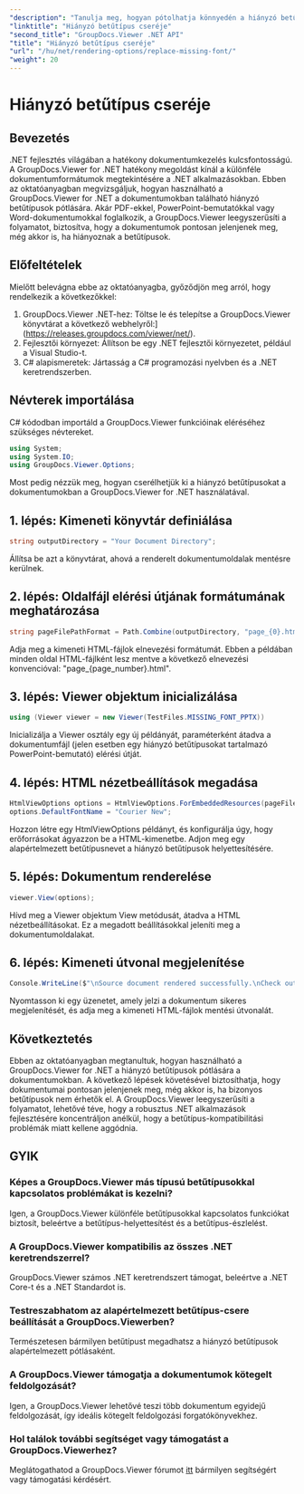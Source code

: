 ```yaml
---
"description": "Tanulja meg, hogyan pótolhatja könnyedén a hiányzó betűtípusokat a .NET dokumentumokban a GroupDocs.Viewer segítségével. Biztosítsa a pontos megjelenítést egyszerű lépésekkel."
"linktitle": "Hiányzó betűtípus cseréje"
"second_title": "GroupDocs.Viewer .NET API"
"title": "Hiányzó betűtípus cseréje"
"url": "/hu/net/rendering-options/replace-missing-font/"
"weight": 20
---
```


# Hiányzó betűtípus cseréje

## Bevezetés
.NET fejlesztés világában a hatékony dokumentumkezelés kulcsfontosságú. A GroupDocs.Viewer for .NET hatékony megoldást kínál a különféle dokumentumformátumok megtekintésére a .NET alkalmazásokban. Ebben az oktatóanyagban megvizsgáljuk, hogyan használható a GroupDocs.Viewer for .NET a dokumentumokban található hiányzó betűtípusok pótlására. Akár PDF-ekkel, PowerPoint-bemutatókkal vagy Word-dokumentumokkal foglalkozik, a GroupDocs.Viewer leegyszerűsíti a folyamatot, biztosítva, hogy a dokumentumok pontosan jelenjenek meg, még akkor is, ha hiányoznak a betűtípusok.
## Előfeltételek
Mielőtt belevágna ebbe az oktatóanyagba, győződjön meg arról, hogy rendelkezik a következőkkel:
1. GroupDocs.Viewer .NET-hez: Töltse le és telepítse a GroupDocs.Viewer könyvtárat a következő webhelyről:](https://releases.groupdocs.com/viewer/net/).
2. Fejlesztői környezet: Állítson be egy .NET fejlesztői környezetet, például a Visual Studio-t.
3. C# alapismeretek: Jártasság a C# programozási nyelvben és a .NET keretrendszerben.

## Névterek importálása
C# kódodban importáld a GroupDocs.Viewer funkcióinak eléréséhez szükséges névtereket.

```csharp
using System;
using System.IO;
using GroupDocs.Viewer.Options;
```

Most pedig nézzük meg, hogyan cserélhetjük ki a hiányzó betűtípusokat a dokumentumokban a GroupDocs.Viewer for .NET használatával.
## 1. lépés: Kimeneti könyvtár definiálása
```csharp
string outputDirectory = "Your Document Directory";
```
Állítsa be azt a könyvtárat, ahová a renderelt dokumentumoldalak mentésre kerülnek.
## 2. lépés: Oldalfájl elérési útjának formátumának meghatározása
```csharp
string pageFilePathFormat = Path.Combine(outputDirectory, "page_{0}.html");
```
Adja meg a kimeneti HTML-fájlok elnevezési formátumát. Ebben a példában minden oldal HTML-fájlként lesz mentve a következő elnevezési konvencióval: "page_{page_number}.html".
## 3. lépés: Viewer objektum inicializálása
```csharp
using (Viewer viewer = new Viewer(TestFiles.MISSING_FONT_PPTX))
```
Inicializálja a Viewer osztály egy új példányát, paraméterként átadva a dokumentumfájl (jelen esetben egy hiányzó betűtípusokat tartalmazó PowerPoint-bemutató) elérési útját.
## 4. lépés: HTML nézetbeállítások megadása
```csharp
HtmlViewOptions options = HtmlViewOptions.ForEmbeddedResources(pageFilePathFormat);
options.DefaultFontName = "Courier New";
```
Hozzon létre egy HtmlViewOptions példányt, és konfigurálja úgy, hogy erőforrásokat ágyazzon be a HTML-kimenetbe. Adjon meg egy alapértelmezett betűtípusnevet a hiányzó betűtípusok helyettesítésére.
## 5. lépés: Dokumentum renderelése
```csharp
viewer.View(options);
```
Hívd meg a Viewer objektum View metódusát, átadva a HTML nézetbeállításokat. Ez a megadott beállításokkal jeleníti meg a dokumentumoldalakat.
## 6. lépés: Kimeneti útvonal megjelenítése
```csharp
Console.WriteLine($"\nSource document rendered successfully.\nCheck output in {outputDirectory}.");
```
Nyomtasson ki egy üzenetet, amely jelzi a dokumentum sikeres megjelenítését, és adja meg a kimeneti HTML-fájlok mentési útvonalát.

## Következtetés
Ebben az oktatóanyagban megtanultuk, hogyan használható a GroupDocs.Viewer for .NET a hiányzó betűtípusok pótlására a dokumentumokban. A következő lépések követésével biztosíthatja, hogy dokumentumai pontosan jelenjenek meg, még akkor is, ha bizonyos betűtípusok nem érhetők el. A GroupDocs.Viewer leegyszerűsíti a folyamatot, lehetővé téve, hogy a robusztus .NET alkalmazások fejlesztésére koncentráljon anélkül, hogy a betűtípus-kompatibilitási problémák miatt kellene aggódnia.
## GYIK
### Képes a GroupDocs.Viewer más típusú betűtípusokkal kapcsolatos problémákat is kezelni?
Igen, a GroupDocs.Viewer különféle betűtípusokkal kapcsolatos funkciókat biztosít, beleértve a betűtípus-helyettesítést és a betűtípus-észlelést.
### A GroupDocs.Viewer kompatibilis az összes .NET keretrendszerrel?
GroupDocs.Viewer számos .NET keretrendszert támogat, beleértve a .NET Core-t és a .NET Standardot is.
### Testreszabhatom az alapértelmezett betűtípus-csere beállítását a GroupDocs.Viewerben?
Természetesen bármilyen betűtípust megadhatsz a hiányzó betűtípusok alapértelmezett pótlásaként.
### A GroupDocs.Viewer támogatja a dokumentumok kötegelt feldolgozását?
Igen, a GroupDocs.Viewer lehetővé teszi több dokumentum egyidejű feldolgozását, így ideális kötegelt feldolgozási forgatókönyvekhez.
### Hol találok további segítséget vagy támogatást a GroupDocs.Viewerhez?
Meglátogathatod a GroupDocs.Viewer fórumot [itt](https://forum.groupdocs.com/c/viewer/9) bármilyen segítségért vagy támogatási kérdésért.